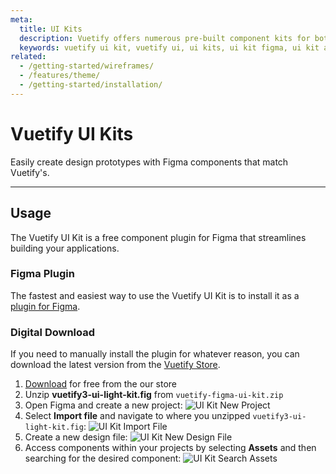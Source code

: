 ```yaml
---
meta:
  title: UI Kits
  description: Vuetify offers numerous pre-built component kits for both Figma and Adobe Xd. Kickstart your next application today.
  keywords: vuetify ui kit, vuetify ui, ui kits, ui kit figma, ui kit adobe xd
related:
  - /getting-started/wireframes/
  - /features/theme/
  - /getting-started/installation/
---
```


# Vuetify UI Kits

Easily create design prototypes with Figma components that match Vuetify's.

<page-features />

<entry />

----

## Usage

The Vuetify UI Kit is a free component plugin for Figma that streamlines building your applications.

### Figma Plugin

The fastest and easiest way to use the Vuetify UI Kit is to install it as a [plugin for Figma](https://www.figma.com/community/file/1266515419060480209).

### Digital Download

If you need to manually install the plugin for whatever reason, you can download the latest version from the [Vuetify Store](https://store.vuetifyjs.com/).

1. [Download](https://store.vuetifyjs.com/products/vuetify-ui-kit-figma) for free from the our store
2. Unzip **vuetify3-ui-light-kit.fig** from `vuetify-figma-ui-kit.zip`
3. Open Figma and create a new project:
  ![UI Kit New Project](https://cdn.vuetifyjs.com/docs/images/ui-kits/ui-kit-new-project.png)
4. Select **Import file** and navigate to where you unzipped `vuetify3-ui-light-kit.fig`:
  ![UI Kit Import File](https://cdn.vuetifyjs.com/docs/images/ui-kits/ui-kit-import-file.png)
5. Create a new design file:
  ![UI Kit New Design File](https://cdn.vuetifyjs.com/docs/images/ui-kits/ui-kit-new-design-file.png)
6. Access components within your projects by selecting **Assets** and then searching for the desired component:
  ![UI Kit Search Assets](https://cdn.vuetifyjs.com/docs/images/ui-kits/ui-kit-search-assets.png)
